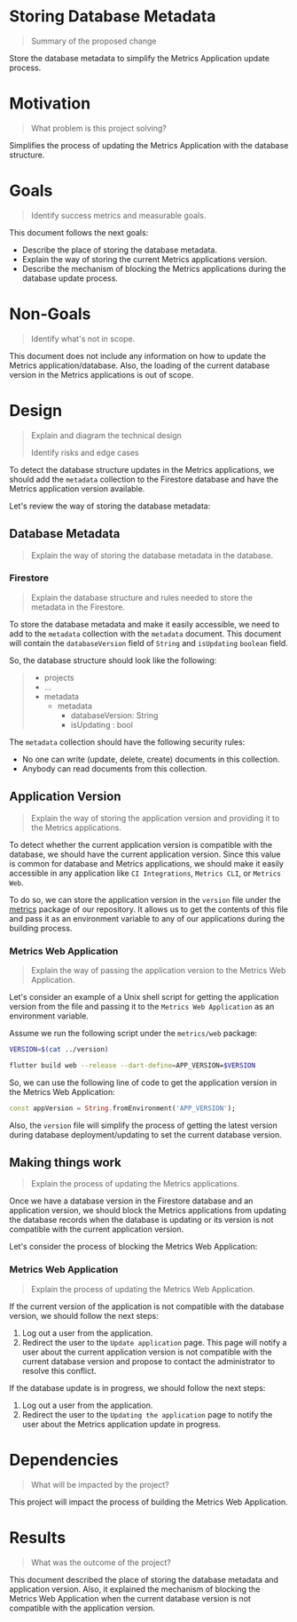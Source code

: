 # Storing Database Metadata
> Summary of the proposed change

Store the database metadata to simplify the Metrics Application update process.

# Motivation
> What problem is this project solving?

Simplifies the process of updating the Metrics Application with the database structure. 

# Goals
> Identify success metrics and measurable goals.

This document follows the next goals: 

- Describe the place of storing the database metadata.
- Explain the way of storing the current Metrics applications version. 
- Describe the mechanism of blocking the Metrics applications during the database update process.

# Non-Goals
> Identify what's not in scope.

This document does not include any information on how to update the Metrics application/database. Also, the loading of the current database version in the Metrics applications is out of scope. 

# Design

> Explain and diagram the technical design
>
> Identify risks and edge cases

To detect the database structure updates in the Metrics applications, we should add the `metadata` collection to the Firestore database and have the Metrics application version available.

Let's review the way of storing the database metadata: 

## Database Metadata
> Explain the way of storing the database metadata in the database.

### Firestore 
> Explain the database structure and rules needed to store the metadata in the Firestore.

To store the database metadata and make it easily accessible, we need to add to the `metadata` collection with the `metadata` document. This document will contain the `databaseVersion` field of `String` and `isUpdating` `boolean` field. 

So, the database structure should look like the following: 

> - projects
> - ...
> - metadata
>   - metadata
>       - databaseVersion: String
>       - isUpdating : bool


The `metadata` collection should have the following security rules: 

- No one can write (update, delete, create) documents in this collection.
- Anybody can read documents from this collection. 

## Application Version
> Explain the way of storing the application version and providing it to the Metrics applications.

To detect whether the current application version is compatible with the database, we should have the current application version. Since this value is common for database and Metrics applications, we should make it easily accessible in any application like `CI Integrations`, `Metrics CLI`, or `Metrics Web`. 

To do so, we can store the application version in the `version` file under the [metrics](https://github.com/platform-platform/monorepo/tree/master/metrics) package of our repository. It allows us to get the contents of this file and pass it as an environment variable to any of our applications during the building process.

### Metrics Web Application
> Explain the way of passing the application version to the Metrics Web Application.

Let's consider an example of a Unix shell script for getting the application version from the file and passing it to the `Metrics Web Application` as an environment variable.

Assume we run the following script under the `metrics/web` package: 

```bash
VERSION=$(cat ../version)

flutter build web --release --dart-define=APP_VERSION=$VERSION
```

So, we can use the following line of code to get the application version in the Metrics Web Application: 

```dart
const appVersion = String.fromEnvironment('APP_VERSION');
```

Also, the `version` file will simplify the process of getting the latest version during database deployment/updating to set the current database version.

## Making things work
> Explain the process of updating the Metrics applications.

Once we have a database version in the Firestore database and an application version, we should block the Metrics applications from updating the database records when the database is updating or its version is not compatible with the current application version.

Let's consider the process of blocking the Metrics Web Application: 

### Metrics Web Application
> Explain the process of updating the Metrics Web Application. 

If the current version of the application is not compatible with the database version, we should follow the next steps: 

1. Log out a user from the application.
2. Redirect the user to the `Update application` page. This page will notify a user about the current application version is not compatible with the current database version and propose to contact the administrator to resolve this conflict.

If the database update is in progress, we should follow the next steps: 

1. Log out a user from the application.
2. Redirect the user to the `Updating the application` page to notify the user about the Metrics application update in progress.

# Dependencies
> What will be impacted by the project?

This project will impact the process of building the Metrics Web Application.

# Results

> What was the outcome of the project?

This document described the place of storing the database metadata and application version. Also, it explained the mechanism of blocking the Metrics Web Application when the current database version is not compatible with the application version.
